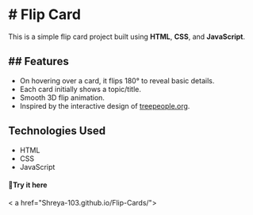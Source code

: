 <h1># Flip Card </h1>

This is a simple flip card project built using **HTML**, **CSS**, and **JavaScript**.

<h2>## Features</h2>

- On hovering over a card, it flips 180° to reveal basic details.
- Each card initially shows a topic/title.
- Smooth 3D flip animation.
- Inspired by the interactive design of [treepeople.org](https://treepeople.org/22-benefits-of-trees/).

## Technologies Used

- HTML  
- CSS  
- JavaScript
 <h4> 📎Try it here </h4>
 < a href="Shreya-103.github.io/Flip-Cards/"></a>
